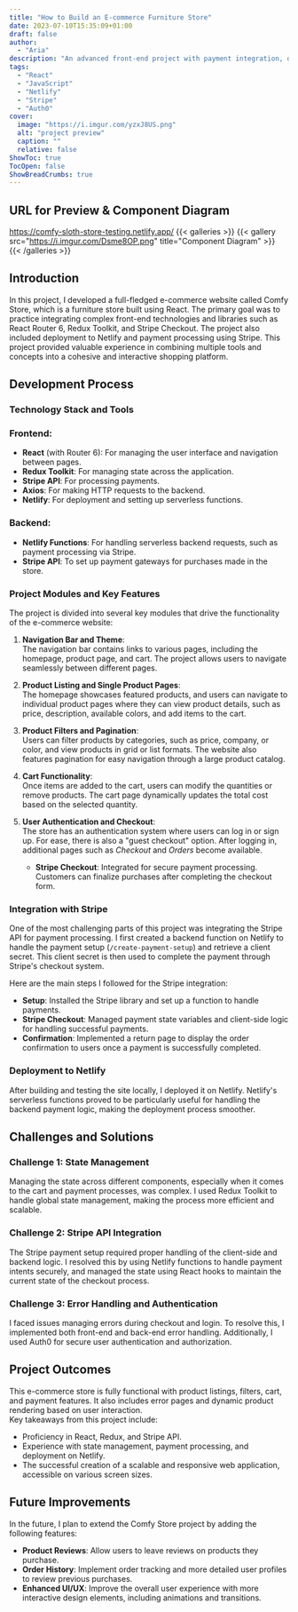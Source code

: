 ```yaml
---
title: "How to Build an E-commerce Furniture Store"
date: 2023-07-10T15:35:09+01:00
draft: false
author: 
  - "Aria"
description: "An advanced front-end project with payment integration, deployed on Netlify"
tags: 
  - "React"
  - "JavaScript"
  - "Netlify"
  - "Stripe"
  - "Auth0"
cover:
  image: "https://i.imgur.com/yzxJ8US.png"
  alt: "project preview"
  caption: ""
  relative: false
ShowToc: true
TocOpen: false
ShowBreadCrumbs: true
---
```


## URL for Preview & Component Diagram

<!-- 链接 -->
https://comfy-sloth-store-testing.netlify.app/
{{< galleries >}}
{{< gallery src="https://i.imgur.com/Dsme8OP.png" title="Component Diagram" >}}
{{< /galleries >}}


<!-- 文章简介 -->
## Introduction
In this project, I developed a full-fledged e-commerce website called Comfy Store, which is a furniture store built using React. The primary goal was to practice integrating complex front-end technologies and libraries such as React Router 6, Redux Toolkit, and Stripe Checkout. The project also included deployment to Netlify and payment processing using Stripe. This project provided valuable experience in combining multiple tools and concepts into a cohesive and interactive shopping platform.


<!-- 文章内容 -->
## Development Process

### Technology Stack and Tools

### Frontend:
- **React** (with Router 6): For managing the user interface and navigation between pages.
- **Redux Toolkit**: For managing state across the application.
- **Stripe API**: For processing payments.
- **Axios**: For making HTTP requests to the backend.
- **Netlify**: For deployment and setting up serverless functions.

### Backend:
- **Netlify Functions**: For handling serverless backend requests, such as payment processing via Stripe.
- **Stripe API**: To set up payment gateways for purchases made in the store.

### Project Modules and Key Features  

The project is divided into several key modules that drive the functionality of the e-commerce website:

1. **Navigation Bar and Theme**:  
   The navigation bar contains links to various pages, including the homepage, product page, and cart. The project allows users to navigate seamlessly between different pages.

2. **Product Listing and Single Product Pages**:  
   The homepage showcases featured products, and users can navigate to individual product pages where they can view product details, such as price, description, available colors, and add items to the cart.

3. **Product Filters and Pagination**:  
   Users can filter products by categories, such as price, company, or color, and view products in grid or list formats. The website also features pagination for easy navigation through a large product catalog.

4. **Cart Functionality**:  
   Once items are added to the cart, users can modify the quantities or remove products. The cart page dynamically updates the total cost based on the selected quantity.

5. **User Authentication and Checkout**:  
   The store has an authentication system where users can log in or sign up. For ease, there is also a "guest checkout" option. After logging in, additional pages such as *Checkout* and *Orders* become available.  
   - **Stripe Checkout**: Integrated for secure payment processing. Customers can finalize purchases after completing the checkout form.

### Integration with Stripe  
One of the most challenging parts of this project was integrating the Stripe API for payment processing. I first created a backend function on Netlify to handle the payment setup (`/create-payment-setup`) and retrieve a client secret. This client secret is then used to complete the payment through Stripe's checkout system.

Here are the main steps I followed for the Stripe integration:  

- **Setup**: Installed the Stripe library and set up a function to handle payments.
- **Stripe Checkout**: Managed payment state variables and client-side logic for handling successful payments.
- **Confirmation**: Implemented a return page to display the order confirmation to users once a payment is successfully completed.

### Deployment to Netlify  
After building and testing the site locally, I deployed it on Netlify. Netlify's serverless functions proved to be particularly useful for handling the backend payment logic, making the deployment process smoother. 


## Challenges and Solutions

### Challenge 1: State Management  
Managing the state across different components, especially when it comes to the cart and payment processes, was complex. I used Redux Toolkit to handle global state management, making the process more efficient and scalable.

### Challenge 2: Stripe API Integration  
The Stripe payment setup required proper handling of the client-side and backend logic. I resolved this by using Netlify functions to handle payment intents securely, and managed the state using React hooks to maintain the current state of the checkout process.

### Challenge 3: Error Handling and Authentication  
I faced issues managing errors during checkout and login. To resolve this, I implemented both front-end and back-end error handling. Additionally, I used Auth0 for secure user authentication and authorization.

## Project Outcomes

This e-commerce store is fully functional with product listings, filters, cart, and payment features. It also includes error pages and dynamic product rendering based on user interaction.  
Key takeaways from this project include:
- Proficiency in React, Redux, and Stripe API.
- Experience with state management, payment processing, and deployment on Netlify.
- The successful creation of a scalable and responsive web application, accessible on various screen sizes.


## Future Improvements

In the future, I plan to extend the Comfy Store project by adding the following features:
- **Product Reviews**: Allow users to leave reviews on products they purchase.
- **Order History**: Implement order tracking and more detailed user profiles to review previous purchases.
- **Enhanced UI/UX**: Improve the overall user experience with more interactive design elements, including animations and transitions.



  
    
    
  
